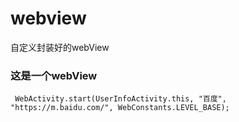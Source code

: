 # webview
自定义封装好的webView

### 这是一个webView
```
 WebActivity.start(UserInfoActivity.this, "百度", "https://m.baidu.com/", WebConstants.LEVEL_BASE);
```
